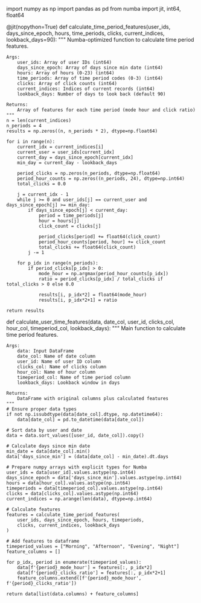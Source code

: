 import numpy as np
import pandas as pd
from numba import jit, int64, float64

@jit(nopython=True)
def calculate_time_period_features(user_ids, days_since_epoch, hours, time_periods, clicks, current_indices, lookback_days=90):
    """
    Numba-optimized function to calculate time period features.
    
    Args:
        user_ids: Array of user IDs (int64)
        days_since_epoch: Array of days since min date (int64)
        hours: Array of hours (0-23) (int64)
        time_periods: Array of time period codes (0-3) (int64)
        clicks: Array of click counts (int64)
        current_indices: Indices of current records (int64)
        lookback_days: Number of days to look back (default 90)
        
    Returns:
        Array of features for each time period (mode hour and click ratio)
    """
    n = len(current_indices)
    n_periods = 4
    results = np.zeros((n, n_periods * 2), dtype=np.float64)
    
    for i in range(n):
        current_idx = current_indices[i]
        current_user = user_ids[current_idx]
        current_day = days_since_epoch[current_idx]
        min_day = current_day - lookback_days
        
        period_clicks = np.zeros(n_periods, dtype=np.float64)
        period_hour_counts = np.zeros((n_periods, 24), dtype=np.int64)
        total_clicks = 0.0
        
        j = current_idx - 1
        while j >= 0 and user_ids[j] == current_user and days_since_epoch[j] >= min_day:
            if days_since_epoch[j] < current_day:
                period = time_periods[j]
                hour = hours[j]
                click_count = clicks[j]
                
                period_clicks[period] += float64(click_count)
                period_hour_counts[period, hour] += click_count
                total_clicks += float64(click_count)
            j -= 1
        
        for p_idx in range(n_periods):
            if period_clicks[p_idx] > 0:
                mode_hour = np.argmax(period_hour_counts[p_idx])
                ratio = period_clicks[p_idx] / total_clicks if total_clicks > 0 else 0.0
                
                results[i, p_idx*2] = float64(mode_hour)
                results[i, p_idx*2+1] = ratio
                
    return results

def calculate_user_time_features(data, date_col, user_id, clicks_col, hour_col, timeperiod_col, lookback_days):
    """
    Main function to calculate time period features.
    
    Args:
        data: Input DataFrame
        date_col: Name of date column
        user_id: Name of user ID column
        clicks_col: Name of clicks column
        hour_col: Name of hour column
        timeperiod_col: Name of time period column
        lookback_days: Lookback window in days
        
    Returns:
        DataFrame with original columns plus calculated features
    """
    # Ensure proper data types
    if not np.issubdtype(data[date_col].dtype, np.datetime64):
        data[date_col] = pd.to_datetime(data[date_col])
    
    # Sort data by user and date
    data = data.sort_values([user_id, date_col]).copy()
    
    # Calculate days since min date
    min_date = data[date_col].min()
    data['days_since_min'] = (data[date_col] - min_date).dt.days
    
    # Prepare numpy arrays with explicit types for Numba
    user_ids = data[user_id].values.astype(np.int64)
    days_since_epoch = data['days_since_min'].values.astype(np.int64)
    hours = data[hour_col].values.astype(np.int64)
    timeperiods = data[timeperiod_col].values.astype(np.int64)
    clicks = data[clicks_col].values.astype(np.int64)
    current_indices = np.arange(len(data), dtype=np.int64)
    
    # Calculate features
    features = calculate_time_period_features(
        user_ids, days_since_epoch, hours, timeperiods, 
        clicks, current_indices, lookback_days
    )
    
    # Add features to dataframe
    timeperiod_values = ["Morning", "Afternoon", "Evening", "Night"]
    feature_columns = []
    
    for p_idx, period in enumerate(timeperiod_values):
        data[f'{period}_mode_hour'] = features[:, p_idx*2]
        data[f'{period}_clicks_ratio'] = features[:, p_idx*2+1]
        feature_columns.extend([f'{period}_mode_hour', f'{period}_clicks_ratio'])
    
    return data[list(data.columns) + feature_columns]
